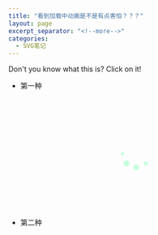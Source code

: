 ```yaml
---
title: "看到加载中动画是不是有点害怕？？？"
layout: page
excerpt_separator: "<!--more-->"
categories: 
  - SVG笔记
---   
```


Don't you know what this is? Click on it!

<!--more-->     

- 第一种
<!--more-->
<section>
 <style>        .spinner {            margin-top: 100px;            margin-right: auto;            margin-bottom: 100px;            margin-left: auto;            width: 50px;            height: 50px;            position: relative;        }         h3{            text-align: center;        }        .container1 > div, .container2 > div, .container3 > div {            width: 12px;            height: 12px;            background-color: #c6ffdd;             border-radius: 100%;            position: absolute;            -webkit-animation: bouncedelay 1.2s infinite ease-in-out;            animation: bouncedelay 1.2s infinite ease-in-out;            -webkit-animation-fill-mode: both;            animation-fill-mode: both;        }         .spinner .spinner-container {            position: absolute;            width: 100%;            height: 100%;        }         .container2 {            -webkit-transform: rotateZ(45deg);            transform: rotateZ(45deg);        }         .container3 {            -webkit-transform: rotateZ(90deg);            transform: rotateZ(90deg);        }         .circle1 { top: 0; left: 0; }        .circle2 { top: 0; right: 0; }        .circle3 { right: 0; bottom: 0; }        .circle4 { left: 0; bottom: 0; }         .container2 .circle1 {            -webkit-animation-delay: -1.1s;            animation-delay: -1.1s;        }         .container3 .circle1 {            -webkit-animation-delay: -1.0s;            animation-delay: -1.0s;        }         .container1 .circle2 {            -webkit-animation-delay: -0.9s;            animation-delay: -0.9s;        }         .container2 .circle2 {            -webkit-animation-delay: -0.8s;            animation-delay: -0.8s;        }         .container3 .circle2 {            -webkit-animation-delay: -0.7s;            animation-delay: -0.7s;        }         .container1 .circle3 {            -webkit-animation-delay: -0.6s;            animation-delay: -0.6s;        }         .container2 .circle3 {            -webkit-animation-delay: -0.5s;            animation-delay: -0.5s;        }         .container3 .circle3 {            -webkit-animation-delay: -0.4s;            animation-delay: -0.4s;        }         .container1 .circle4 {            -webkit-animation-delay: -0.3s;            animation-delay: -0.3s;        }         .container2 .circle4 {            -webkit-animation-delay: -0.2s;            animation-delay: -0.2s;        }         .container3 .circle4 {            -webkit-animation-delay: -0.1s;            animation-delay: -0.1s;        }         @-webkit-keyframes bouncedelay {            0%, 80%, 100% { -webkit-transform: scale(0.0) }            40% { -webkit-transform: scale(1.0) }        }         @keyframes bouncedelay {            0%, 80%, 100% {                transform: scale(0.0);                -webkit-transform: scale(0.0);            } 40% {                  transform: scale(1.0);                  -webkit-transform: scale(1.0);              }        }</style>
 <body><div class="um-win" id="index">    <div class="um-header">           </div>     <div class="um-content">        <div class="spinner">            <div class="spinner-container container1">                <div class="circle1"></div>                <div class="circle2"></div>                <div class="circle3"></div>                <div class="circle4"></div>            </div>            <div class="spinner-container container2">                <div class="circle1"></div>                <div class="circle2"></div>                <div class="circle3"></div>                <div class="circle4"></div>            </div>            <div class="spinner-container container3">                <div class="circle1"></div>                <div class="circle2"></div>                <div class="circle3"></div>                <div class="circle4"></div>            </div>        </div>    </div>     <div class="um-footer">     </div></div> <script> </script> </body>
 </section>
  
- 第二种  

<html lang="zh-cn">
<head>
    <meta charset="utf-8">
    <title>加载中动画</title>
    <style type="text/css">
        .typing_loader{
            width: 20px;
            height: 20px;
            border-radius: 50%;
            -webkit-animation: typing 1s linear infinite alternate;
               -moz-animation: Typing 1s linear infinite alternate;
                    animation: typing 1s linear infinite alternate;
            margin: 46px auto; /* Not necessary- its only for layouting*/  
            position: relative;
            left: -40px;
        }
        @-webkit-keyframes typing{
            0%{
                background-color: rgba(247,111,73, 1);
                box-shadow: 40px 0px 0px 0px rgba(247,111,73,0.2), 
                            80px 0px 0px 0px rgba(247,111,73,0.2);
              }
            25%{ 
                background-color: rgba(247,111,73, 0.4);
                box-shadow: 40px 0px 0px 0px rgba(247,111,73,2), 
                            80px 0px 0px 0px rgba(247,111,73,0.2);
            }
            75%{ background-color: rgba(247,111,73, 0.4);
                box-shadow: 40px 0px 0px 0px rgba(247,111,73,0.2), 
                            80px 0px 0px 0px rgba(247,111,73,1);
              }
        }

        @-moz-keyframes typing{
           0%{
                background-color: rgba(247,111,73, 1);
                box-shadow: 40px 0px 0px 0px rgba(247,111,73,0.2), 
                            80px 0px 0px 0px rgba(247,111,73,0.2);
              }
            25%{ 
                background-color: rgba(247,111,73, 0.4);
                box-shadow: 40px 0px 0px 0px rgba(247,111,73,2), 
                            80px 0px 0px 0px rgba(247,111,73,0.2);
            }
            75%{ background-color: rgba(247,111,73, 0.4);
                box-shadow: 40px 0px 0px 0px rgba(247,111,73,0.2), 
                            80px 0px 0px 0px rgba(247,111,73,1);
              }
        }

        @keyframes typing{
           0%{
                background-color: rgba(247,111,73, 1);
                box-shadow: 40px 0px 0px 0px rgba(247,111,73,0.2), 
                            80px 0px 0px 0px rgba(247,111,73,0.2);
              }
            25%{ 
                background-color: rgba(247,111,73, 0.4);
                box-shadow: 40px 0px 0px 0px rgba(247,111,73,2), 
                            80px 0px 0px 0px rgba(247,111,73,0.2);
            }
            75%{ background-color: rgba(247,111,73, 0.4);
                box-shadow: 40px 0px 0px 0px rgba(247,111,73,0.2), 
                            80px 0px 0px 0px rgba(247,111,73,1);
              }
        }
    </style>
</head>
<body>
<div id="loadingMask">
    <div class="typing_loader"></div>
</div>
</body>
</html>

- 第三种
<section>
<div id=“div1” class="loader loader--style1" title="0">
<svg version="1.1" id="loader-1" xmlns="http://www.w3.org/2000/svg" xmlns:xlink="http://www.w3.org/1999/xlink" x="0px" y="0px" width="40px" height="40px" viewBox="0 0 40 40" enable-background="new 0 0 40 40" xml:space="preserve">
<path opacity="0.2" fill="#000" d="M20.201,5.169c-8.254,0-14.946,6.692-14.946,14.946c0,8.255,6.692,14.946,14.946,14.946
    s14.946-6.691,14.946-14.946C35.146,11.861,28.455,5.169,20.201,5.169z M20.201,31.749c-6.425,0-11.634-5.208-11.634-11.634
    c0-6.425,5.209-11.634,11.634-11.634c6.425,0,11.633,5.209,11.633,11.634C31.834,26.541,26.626,31.749,20.201,31.749z"></path>
<path fill="#000" d="M26.013,10.047l1.654-2.866c-2.198-1.272-4.743-2.012-7.466-2.012h0v3.312h0
    C22.32,8.481,24.301,9.057,26.013,10.047z" transform="rotate(8.64432 20 20)">
<animateTransform attributeType="xml" attributeName="transform" type="rotate" from="0 20 20" to="360 20 20" dur="0.5s" repeatCount="indefinite"></animateTransform>
</path>
</svg>
</div>
<div id=“div2” class="loader loader--style2" title="1">
<svg version="1.1" id="loader-1" xmlns="http://www.w3.org/2000/svg" xmlns:xlink="http://www.w3.org/1999/xlink" x="0px" y="0px" width="40px" height="40px" viewBox="0 0 50 50" style="enable-background:new 0 0 50 50;" xml:space="preserve">
<path fill="#000" d="M25.251,6.461c-10.318,0-18.683,8.365-18.683,18.683h4.068c0-8.071,6.543-14.615,14.615-14.615V6.461z" transform="rotate(257.602 25 25)">
<animateTransform attributeType="xml" attributeName="transform" type="rotate" from="0 25 25" to="360 25 25" dur="0.6s" repeatCount="indefinite"></animateTransform>
</path>
</svg>
</div>
<div id=“div3” class="loader loader--style3" title="2">
<svg version="1.1" id="loader-1" xmlns="http://www.w3.org/2000/svg" xmlns:xlink="http://www.w3.org/1999/xlink" x="0px" y="0px" width="40px" height="40px" viewBox="0 0 50 50" style="enable-background:new 0 0 50 50;" xml:space="preserve">
<path fill="#000" d="M43.935,25.145c0-10.318-8.364-18.683-18.683-18.683c-10.318,0-18.683,8.365-18.683,18.683h4.068c0-8.071,6.543-14.615,14.615-14.615c8.072,0,14.615,6.543,14.615,14.615H43.935z" transform="rotate(227.66 25 25)">
<animateTransform attributeType="xml" attributeName="transform" type="rotate" from="0 25 25" to="360 25 25" dur="0.6s" repeatCount="indefinite"></animateTransform>
</path>
</svg>
</div>
</section>  

###第三种的实现代码  
```
<div id=“div1” class="loader loader--style1" title="0">
<svg version="1.1" id="loader-1" xmlns="http://www.w3.org/2000/svg" xmlns:xlink="http://www.w3.org/1999/xlink" x="0px" y="0px" width="40px" height="40px" viewBox="0 0 40 40" enable-background="new 0 0 40 40" xml:space="preserve">
<path opacity="0.2" fill="#000" d="M20.201,5.169c-8.254,0-14.946,6.692-14.946,14.946c0,8.255,6.692,14.946,14.946,14.946
    s14.946-6.691,14.946-14.946C35.146,11.861,28.455,5.169,20.201,5.169z M20.201,31.749c-6.425,0-11.634-5.208-11.634-11.634
    c0-6.425,5.209-11.634,11.634-11.634c6.425,0,11.633,5.209,11.633,11.634C31.834,26.541,26.626,31.749,20.201,31.749z"></path>
<path fill="#000" d="M26.013,10.047l1.654-2.866c-2.198-1.272-4.743-2.012-7.466-2.012h0v3.312h0
    C22.32,8.481,24.301,9.057,26.013,10.047z" transform="rotate(8.64432 20 20)">
<animateTransform attributeType="xml" attributeName="transform" type="rotate" from="0 20 20" to="360 20 20" dur="0.5s" repeatCount="indefinite"></animateTransform>
</path>
</svg>
</div>
```
